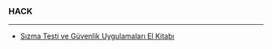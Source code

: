 ### HACK
---
+ [Sızma Testi ve Güvenlik Uygulamaları El Kitabı](https://github.com/cllsrm/notes/blob/main/dosyalar/hack/S%C4%B1zma%20Testi%20ve%20G%C3%BCvenlik%20Uygulamalar%C4%B1%20El%20Kitab%C4%B1.pdf)
